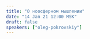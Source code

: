 ```yaml
---
title: "О ноосферном мышлении"
date: "14 Jan 21 12:00 MSK"
draft: false
speakers: ["oleg-pokrovskiy"]  
---
```

 